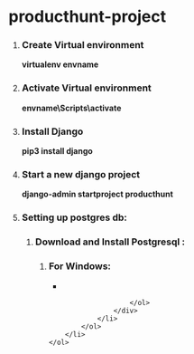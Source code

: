 # producthunt-project

<div>
    <ol>
        <li>
            <h3>Create Virtual environment</h3>
            <p><strong>virtualenv envname</strong></p>
        </li>
        <li>
            <h3>Activate Virtual environment</h3>
            <p><strong>envname\Scripts\activate</strong></p>
        </li>
        <li>
            <h3>Install Django</h3>
            <p><strong>pip3 install django</strong></p>
        </li>
        <li>
            <h3>Start a new django project</h3>
            <p><strong>django-admin startproject producthunt</strong></p>
        </li>
        <li>
            <h3>Setting up postgres db:</h3>
            <ol>
                <li>
                    <h3>Download and Install Postgresql :</h3>
                    <div>
                        <ol>
                            <li> 
                                <h3>For Windows:</h3>
                                <ul>
                                    <li></li>
                                </ul>
                            </li>

                        </ol>
                    </div>
                </li>
            </ol>
        </li>
    </ol>
</div>